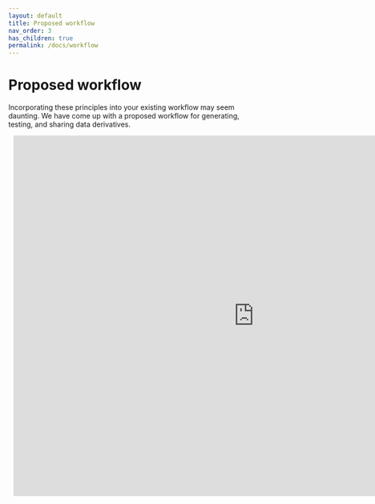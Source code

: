 ```yaml
---
layout: default
title: Proposed workflow
nav_order: 3
has_children: true
permalink: /docs/workflow
---
```


# Proposed workflow

Incorporating these principles into your existing workflow may seem daunting. We have come up with a proposed workflow for generating, testing, and sharing data derivatives.

<div style="width: 960px; height: 720px; margin: 10px; position: relative;"><iframe allowfullscreen frameborder="0" style="width:960px; height:720px" src="https://lucid.app/documents/embedded/64e5be2f-b478-4388-8649-304245c773e5" id="3jL15Pjg-4GG"></iframe></div>
